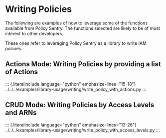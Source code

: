 Writing Policies
================

The following are examples of how to leverage some of the functions
available from Policy Sentry. The functions selected are likely to be of
most interest to other developers.

These ones refer to leveraging Policy Sentry as a library to write IAM
policies.

Actions Mode: Writing Policies by providing a list of Actions
-------------------------------------------------------------

::: {.literalinclude language="python" emphasize-lines="15-18"}
../../../examples/library-usage/writing/write_policy_with_actions.py
:::

CRUD Mode: Writing Policies by Access Levels and ARNs
-----------------------------------------------------

::: {.literalinclude language="python" emphasize-lines="13-26"}
../../../examples/library-usage/writing/write_policy_with_access_levels.py
:::
